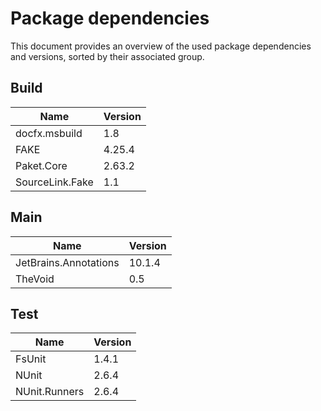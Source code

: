 
# Package dependencies
This document provides an overview of the used package dependencies and versions, sorted by their associated group.

## Build
Name | Version
--- | ---
docfx.msbuild | 1.8
FAKE | 4.25.4
Paket.Core | 2.63.2
SourceLink.Fake | 1.1

## Main
Name | Version
--- | ---
JetBrains.Annotations | 10.1.4
TheVoid | 0.5

## Test
Name | Version
--- | ---
FsUnit | 1.4.1
NUnit | 2.6.4
NUnit.Runners | 2.6.4
